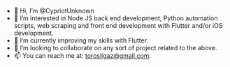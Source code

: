 - 👋 Hi, I’m @CypriotUnknown
- 👀 I’m interested in Node JS back end development, Python automation scripts, web scraping and front end development with Flutter and/or iOS development.
- 🌱 I’m currently improving my skills with Flutter.
- 💞️ I’m looking to collaborate on any sort of project related to the above.
- 📫 You can reach me at: torosilgaz@gmail.com.
